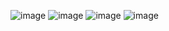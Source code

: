 ![image](https://github.com/user-attachments/assets/1e1801ba-5813-4ad3-85c9-f870eaa1d12a)
![image](https://github.com/user-attachments/assets/50ec8839-ed9f-4240-aae2-24442ea6e597)
![image](https://github.com/user-attachments/assets/07437597-6fac-4a3e-a5cc-3546a449d563)
![image](https://github.com/user-attachments/assets/90296132-bf0f-4c8d-98e2-b51a84c5e3d4)
